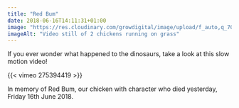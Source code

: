 ```yaml
---
title: "Red Bum"
date: 2018-06-16T14:11:31+01:00
image: "https://res.cloudinary.com/growdigital/image/upload/f_auto,q_70,w_736/v1544220105/redbum-42785139722.png"
imageAlt: "Video still of 2 chickens running on grass"
---
```


If you ever wonder what happened to the dinosaurs, take a look at this slow motion video!

{{< vimeo 275394419 >}}

In memory of Red Bum, our chicken with character who died yesterday, Friday 16th June 2018.
